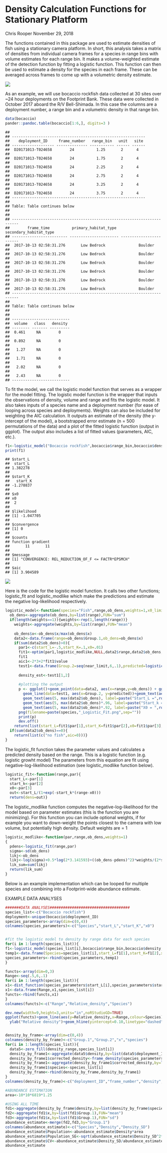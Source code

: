 Density Calculation Functions for Stationary Platform
================
Chris Rooper
November 29, 2018

The functions contained in this package are used to estimate densities of fish using a stationary camera platform. In short, this analysis takes a matrix of densities from individual camera frames for a species in range bins with volume estimates for each range bin. It makes a volume-weighted estimate of the detection function by fitting a logistic function. This function can then be used to estimate a density for the species in each frame. These can be averaged across frames to come up with a volumetric density estimate.

![](TrigCamDensityEstimation_files/figure-markdown_github/Figure%201-1.png)

As an example, we will use bocaccio rockfish data collected at 30 sites over ~24 hour deployments on the Footprint Bank. These data were collected in October 2017 aboard the R/V Bell-Shimada. In this case the columns are a deployment number, a range bin and a volumetric density in that range bin.

``` r
data(bocaccio)
pander::pandoc.table(bocaccio[1:6,], digits=3 )
```

    ## 
    ## ------------------------------------------------------------
    ##    deployment_ID     frame_number   range_bin   unit   site 
    ## ------------------- -------------- ----------- ------ ------
    ##  D20171013-T024658        24          1.25       2      4   
    ## 
    ##  D20171013-T024658        24          1.75       2      4   
    ## 
    ##  D20171013-T024658        24          2.25       2      4   
    ## 
    ##  D20171013-T024658        24          2.75       2      4   
    ## 
    ##  D20171013-T024658        24          3.25       2      4   
    ## 
    ##  D20171013-T024658        24          3.75       2      4   
    ## ------------------------------------------------------------
    ## 
    ## Table: Table continues below
    ## 
    ##  
    ## -------------------------------------------------------------------------
    ##        frame_time          primary_habitat_type   secondary_habitat_type 
    ## ------------------------- ---------------------- ------------------------
    ##  2017-10-13 02:58:31.276       Low Bedrock               Boulder         
    ## 
    ##  2017-10-13 02:58:31.276       Low Bedrock               Boulder         
    ## 
    ##  2017-10-13 02:58:31.276       Low Bedrock               Boulder         
    ## 
    ##  2017-10-13 02:58:31.276       Low Bedrock               Boulder         
    ## 
    ##  2017-10-13 02:58:31.276       Low Bedrock               Boulder         
    ## 
    ##  2017-10-13 02:58:31.276       Low Bedrock               Boulder         
    ## -------------------------------------------------------------------------
    ## 
    ## Table: Table continues below
    ## 
    ##  
    ## --------------------------
    ##  volume   class   density 
    ## -------- ------- ---------
    ##  0.461     NA        0    
    ## 
    ##  0.892     NA        0    
    ## 
    ##   1.27     NA        0    
    ## 
    ##   1.71     NA        0    
    ## 
    ##   2.02     NA        0    
    ## 
    ##   2.43     NA        0    
    ## --------------------------

To fit the model, we call the logistic model function that serves as a wrapper for the model fitting. The logistic model function is the wrapper that inputs the observations of density, volume and range and fits the logistic model. It also takes inputs of a species name and a deployment number (for ease of looping across species and deployments). Weights can also be included for weighting the AIC calculation. It outputs an estimate of the density (the y-intercept of the model), a bootstrapped error estimate (n = 500 permutations of the data) and a plot of the fitted logistic function (output in ggplot). The output also includes a list of fitted values (parameters, AIC, etc.).

``` r
f1<-logistic_model("Bocaccio rockfish",bocaccio$range_bin,bocaccio$density,bocaccio$volume,2,.5)
print(f1)
```

    ## $start_L
    ##  start_L 
    ## 1.382278 
    ## 
    ## $start_K
    ##   start_K 
    ## -1.278837 
    ## 
    ## $x0
    ## x0 
    ##  2 
    ## 
    ## $likelihood
    ## [1] -1.047705
    ## 
    ## $convergence
    ## [1] 0
    ## 
    ## $counts
    ## function gradient 
    ##       11       11 
    ## 
    ## $message
    ## [1] "CONVERGENCE: REL_REDUCTION_OF_F <= FACTR*EPSMCH"
    ## 
    ## $aic
    ## [1] 3.904589

![](TrigCamDensityEstimation_files/figure-markdown_github/Figure%202-1.png)

Here is the code for the logistic model function. It calls two other functions; logistic\_fit and logistic\_modlike which make the predictions and estimate the negative log-likelihood respectively.

``` r
logistic_model<-function(species="Fish",range,ob_dens,weights=1,x0_limit=2,near_limit=1){
  ob_dens<-aggregate(ob_dens,by=list(range),FUN="sum")
  if(length(weights==1)){weights<-rep(1,length(range))}
    weights<-aggregate(weights,by=list(range),FUN="mean")
  
    ob_dens$x<-ob_dens$x/max(ob_dens$x)
    data2<-data.frame(range=ob_dens$Group.1,ob_dens=ob_dens$x)
    if(sum(data2$ob_dens)>0){
      par1<-c(start_L=-.5,start_K=.1,x0=.01)
      fit1<-optim(par1,logistic_modlike,NULL,data2$range,data2$ob_dens,weights$x, method="L-BFGS-B",lower=c(-Inf,-Inf,x0_limit))
      fit1
      aic1<-2*3+2*fit1$value
      test1<-data.frame(Group.2=seq(near_limit,6,.1),predicted=logistic_fit(seq(near_limit,6,.1),fit1$par))
      
      density_est<-test1[1,2]
      
      #plotting the output
      p <- ggplot()+geom_point(data=data2, aes(x=range,y=ob_dens)) + ggtitle("Logistic model")+
        geom_line(data=test1, aes(x=Group.2, y=predicted))+geom_text(aes(5, max(data2$ob_dens)*.88, label=paste("AIC =",round(aic1,0))))+xlab("Range bin (m)")+ylab("Volumetric density")+
        geom_text(aes(5, max(data2$ob_dens), label=paste("Start_L =",round(fit1$par[1],4))))+
        geom_text(aes(5, max(data2$ob_dens)*.96, label=paste("Start_k = ",round(fit1$par[2],2))))+
        geom_text(aes(5, max(data2$ob_dens)*.92, label=paste("X0 = ",round(fit1$par[3],2))))
      png(filename=paste(species,"_Logistic_Fit.png",sep=""))
      print(p)
      dev.off()
    return(list(start_L=fit1$par[1],start_K=fit1$par[2],x0=fit1$par[3],likelihood=fit1$value,convergence=fit1$convergence,counts=fit1$counts,message=fit1$message,aic=aic1))}
  if(sum(data2$ob_dens)==0){
    return(list(c("no fish",aic=0)))}
}
```

The logistic\_fit function takes the parameter values and calculates a predicted density based on the range. This is a logistic function (e.g. logistic growht model) The parameters from this equation are fit using negative-log-likelihood estimation (see logistic\_modlike function below).

``` r
logistic_fit<-function(range,par){
  start_L<-par[1]
  start_k<-par[2]
  x0<-par[3]
  out<-start_L/(1+exp(-start_k*(range-x0)))
  return(dens=out)}
```

The logistic\_modlike function computes the negative-log-likelihood for the model based on parameter estimates (this is the function you are minimizing). For this function you can include optional weights, if for example you want to down-weight the points closest to the camera with low volume, but potentially high density. Default weights are = 1

``` r
logistic_modlike<-function(par,range,ob_dens,weights=1)
{
  pdens<-logistic_fit(range,par)
  sigma<-sd(ob_dens)
  likj<-ob_dens
  likj<-log(sigma)+0.5*log(2*3.141593)+((ob_dens-pdens)^2)*weights/(2*sigma^2)
  lik_sum=sum(likj)
  return(lik_sum)
}
```

Below is an example implementation which can be looped for multiple species and combining into a Footprint-wide abundance estimate.

EXAMPLE DATA ANALYSES

``` r
#######DATA ANALYSES####################################
species_list<-c("Bocaccio rockfish")
deployment<-unique(bocaccio$deployment_ID)
species_parameters<-array(dim=c(0,4))
colnames(species_parameters)<-c("Species","start_L","start_K","x0")


#fit the logistic model to density by range data for each species
for(i in 1:length(species_list)){
f1<-logistic_model(species_list[i],bocaccio$range_bin,bocaccio$density,bocaccio$volume,2,.5)
temp1<-data.frame(Species=species_list[i],start_L=f1[1],start_K=f1[2],x0=f1[3])
species_parameters<-rbind(species_parameters,temp1)
}

functs<-array(dim=0,3)
Range<-seq(.5,6,.1)
for(i in 1:length(species_list)){
x1<-dist_function(species_parameters$start_L[i],species_parameters$start_K[i],species_parameters$x0[i],species_parameters$Intercept[i],Range)
x1<-data.frame(Range,x1,species_list[i])
functs<-rbind(functs,x1)
}
colnames(functs)<-c("Range","Relative_density","Species")

dev.new(width=9,height=3,units="in",noRStudioGD=TRUE)
ggplot(functs)+geom_line(aes(y=Relative_density,x=Range,colour=Species))+xlab("Range (m)")+
  ylab("Relative density")+geom_hline(yintercept=0.10,linetype="dashed",color="red",size=.75)


density_by_frame<-array(dim=c(0,4))
colnames(density_by_frame)<-c("Group.1","Group.2","x","species")
for(i in 1:length(species_list)){
  data5<-zero_fill(density_range,species_list[i])
  density_by_frame1<-aggregate(data5$density,by=list(data5$deployment_ID,data5$frame_number,data5$range_bin),FUN="sum")
  density_by_frame1$corrected_density<-frame_density(species_parameters$start_L[i],species_parameters$start_K[i],species_parameters$x0[i],species_parameters$Intercept[i],density_by_frame1$Group.3,density_by_frame1$x)
  density_by_frame1<-aggregate(density_by_frame1$corrected_density,by=list(density_by_frame1$Group.1,density_by_frame1$Group.2),FUN="mean",na.rm=TRUE)
  density_by_frame1$species<-species_list[i]
  density_by_frame<-rbind(density_by_frame,density_by_frame1)
}  
colnames(density_by_frame)<-c("deployment_ID","frame_number","density","species")  

#ABUNDANCE ESTIMATION
area<-10*10*6819*1.25

#USING ALL TIME
fd1<-aggregate(density_by_frame$density,by=list(density_by_frame$species,density_by_frame$deployment_ID),FUN="mean")
fd2<-aggregate(fd1$x,by=list(fd1$Group.1),FUN="mean")
fd3<-aggregate(fd1$x,by=list(fd1$Group.1),FUN="sd")
abundance_estimate<-merge(fd2,fd3,by="Group.1")
colnames(abundance_estimate)<-c("Species","Density","Density_SD")
abundance_estimate$Population<-abundance_estimate$Density*area
abundance_estimate$Population_SE<-sqrt(abundance_estimate$Density_SD^2*(area^2))/sqrt(30)
abundance_estimate$CV<-abundance_estimate$Density_SD/abundance_estimate$Density
abundance_estimate
```
